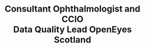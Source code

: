 ---
name: Dr. David Gilmour
photo: '/img/david-gilmour.jpg'
title: Consultant Ophthalmologist and CCIO<br> Data Quality Lead OpenEyes Scotland
---